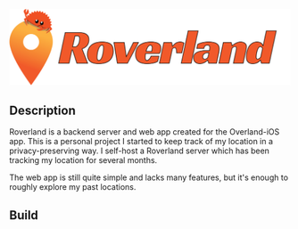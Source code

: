   ![Logo](assets/logo.png)

## Description

Roverland is a backend server and web app created for the Overland-iOS app. This
is a personal project I started to keep track of my location in a
privacy-preserving way. I self-host a Roverland server which has been tracking
my location for several months.

The web app is still quite simple and lacks many features, but it's enough to
roughly explore my past locations.

## Build
